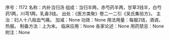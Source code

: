 序号：1172
名称：内补当归汤
组成：当归半两，赤芍药半两，甘草3钱半，白芍药1两，川芎1两，乳香3钱。
出处：《医方类聚》卷二一二引《吴氏集验方》。
主治：妇人十八般血气痛。
加减：None
功效：None
用法用量：每服2钱，酒调，热服。
制备方法：上为末。
临床应用：None
各家论述：None
用药禁忌：None
附注：None
